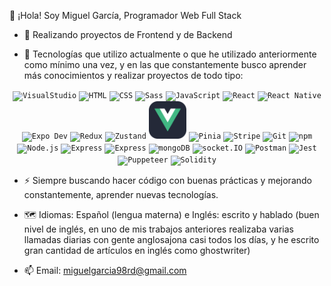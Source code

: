 👋 ¡Hola! Soy Miguel García, Programador Web Full Stack

- 🔭 Realizando proyectos de Frontend y de Backend

- 🌱 Tecnologías que utilizo actualmente o que he utilizado anteriormente como mínimo una vez, y en las que constantemente busco aprender más conocimientos y realizar proyectos de todo tipo:

<div align="center">
			<code><img height="60" src="https://user-images.githubusercontent.com/25181517/182618272-390ab138-7b29-44a0-85a2-62633957d815.png" alt="VisualStudio" title="VisualStudio" /></code>
			<code><img height="60" src="https://user-images.githubusercontent.com/25181517/117447535-f00a3a00-af3d-11eb-89bf-45aaf56dbaf1.png" alt="HTML" title="HTML" /></code>
		<code><img height="60" src="https://user-images.githubusercontent.com/25181517/183898674-75a4a1b1-f960-4ea9-abcb-637170a00a75.png" alt="CSS" title="CSS" /></code>
<code><img height="60" src="https://user-images.githubusercontent.com/25181517/183577242-5081ea3b-7a3c-419b-9b81-014bf32e2e69.png" alt="Sass" title="Sass" /></code>
		<code><img height="60" src="https://user-images.githubusercontent.com/25181517/117447155-6a868a00-af3d-11eb-9cfe-245df15c9f3f.png" alt="JavaScript" title="JavaScript" /></code>
		<code><img height="60" src="https://user-images.githubusercontent.com/25181517/183897015-94a058a6-b86e-4e42-a37f-bf92061753e5.png" alt="React" title="React" /></code>
		<code><img height="60" src="https://www.appcoda.com/wp-content/uploads/2015/04/react-native.png" alt="React Native" title="React Native" /></code>
	<code><img height="60" src="https://play-lh.googleusercontent.com/7l-bQADRV4PzxAz_9GH2aozV3jkHqdlUJbOsIf4Eu_bazCi6UH_UyiAeKer2-s9GafI" alt="Expo Dev" title="Expo Dev" /></code>
		<code><img height="60" src="https://digital55.com/wp-content/uploads/2022/01/Cuando_y_por_que_debo_usar_redux_en_mis_proyectos_frontend.jpg" alt="Redux" title="Redux" /></code>
		<code><img height="60" src="https://repository-images.githubusercontent.com/180328715/fca49300-e7f1-11ea-9f51-cfd949b31560" alt="Zustand" title="Zustand" /></code>
	<code><img height="60" src="https://github.com/tandpfun/skill-icons/blob/main/icons/VueJS-Dark.svg" alt="Vue" title="Vue" /></code>
	<code><img height="60" src="https://miro.medium.com/max/800/1*TOGHpRhMF0wGXhsrCga94w.png" alt="Pinia" title="Pinia" /></code>
		<code><img height="60" src="https://logos-world.net/wp-content/uploads/2021/03/Stripe-Symbol.png" alt="Stripe" title="Stripe" /></code>
		<code><img height="60" src="https://user-images.githubusercontent.com/25181517/117364277-fc4eb280-aebd-11eb-8769-a3583c6a2037.png" alt="Git" title="Git" /></code>
		<code><img height="60" src="https://user-images.githubusercontent.com/25181517/121401671-49102800-c959-11eb-9f6f-74d49a5e1774.png" alt="npm" title="npm" /></code>
		<code><img height="60" src="https://user-images.githubusercontent.com/25181517/183568594-85e280a7-0d7e-4d1a-9028-c8c2209e073c.png" alt="Node.js" title="Node.js" /></code>
		<code><img height="60" src="https://user-images.githubusercontent.com/25181517/183859966-a3462d8d-1bc7-4880-b353-e2cbed900ed6.png" alt="Express" title="Express" /></code>
		<code><img height="60" src="https://d33wubrfki0l68.cloudfront.net/e937e774cbbe23635999615ad5d7732decad182a/26072/logo-small.ede75a6b.svg" alt="Express" title="NestJS" /></code>
		<code><img height="60" src="https://user-images.githubusercontent.com/25181517/182884177-d48a8579-2cd0-447a-b9a6-ffc7cb02560e.png" alt="mongoDB" title="mongoDB" /></code>
		<code><img height="60" src="https://devstickers.com/assets/img/pro/rd5f.png" alt="socket.IO" title="socketIO" /></code>
	<code><img height="60" src="https://cdn.worldvectorlogo.com/logos/postman.svg" alt="Postman" title="Postman" /></code>
	<code><img height="60" src="https://viget.imgix.net/jest.png?auto=format%2Ccompress&crop=focalpoint&fit=crop&fp-x=0.5&fp-y=0.5&ixlib=php-2.1.1&q=90&s=882391e6854c3c621bcdc2df1c80c2e7" alt="Jest" title="Jest" /></code>
 <code><img height="60" src="https://user-images.githubusercontent.com/10379601/29446482-04f7036a-841f-11e7-9872-91d1fc2ea683.png" alt="Puppeteer" title="Puppeteer" /></code>
  <code><img height="60" src="https://soliditylang.org/images/logo.svg" alt="Solidity" title="Solidity" /></code>
	
</div>



- ⚡ Siempre buscando hacer código con buenas prácticas y mejorando constantemente, aprender nuevas tecnologías.


- 🗺️ Idiomas: Español (lengua materna) e Inglés: escrito y hablado (buen nivel de inglés, en uno de mis trabajos anteriores realizaba varias llamadas diarias con gente anglosajona casi todos los días, y he escrito gran cantidad de artículos en inglés como ghostwriter)


- 📫 Email: miguelgarcia98rd@gmail.com 
